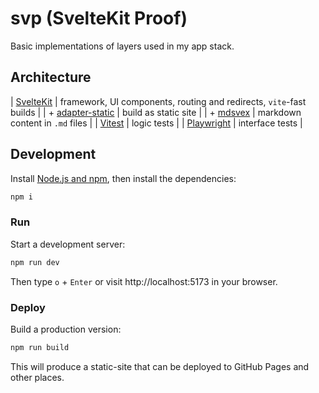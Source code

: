 # svp (SvelteKit Proof)

Basic implementations of layers used in my app stack.

## Architecture

| [SvelteKit](https://svelte.dev/docs/kit) | framework, UI components, routing and redirects, `vite`-fast builds |
| + [adapter-static](https://svelte.dev/docs/kit/adapter-static) | build as static site |
| + [mdsvex](https://mdsvex.pngwn.io/docs) | markdown content in `.md` files |
| [Vitest](https://vitest.dev) | logic tests |
| [Playwright](https://playwright.dev) | interface tests |

## Development

Install [Node.js and npm](https://nodejs.org/en/download/), then install the dependencies:

```sh
npm i
```

### Run

Start a development server:

```sh
npm run dev
```

Then type `o` + `Enter` or visit http://localhost:5173 in your browser.

### Deploy

Build a production version:

```sh
npm run build
```

This will produce a static-site that can be deployed to GitHub Pages and other places.
